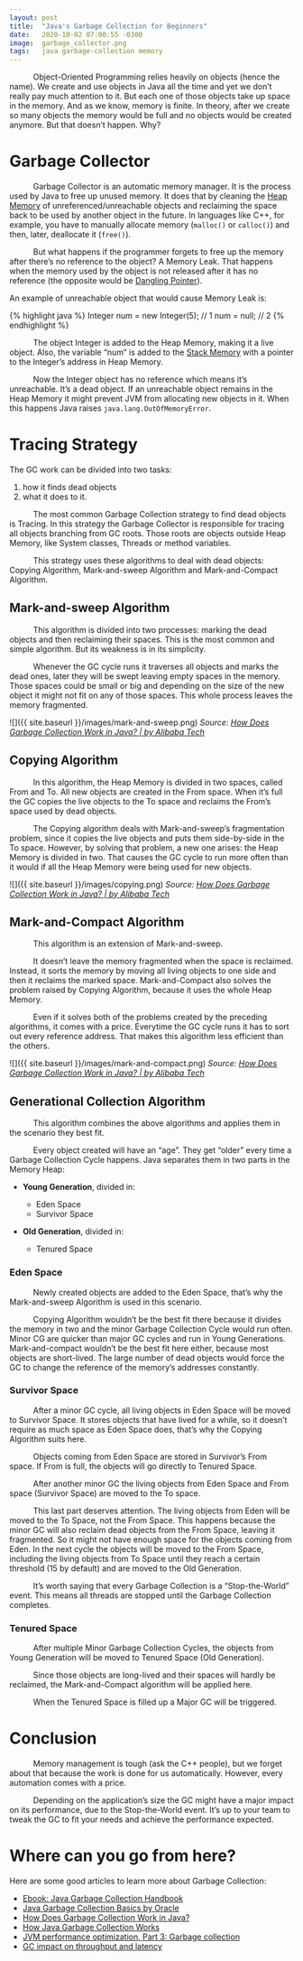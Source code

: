 ```yaml
---
layout: post
title:  "Java's Garbage Collection for Beginners"
date:   2020-10-02 07:00:55 -0300
image:  garbage_collector.png
tags:   java garbage-collection memory
---
```

&ensp;&ensp;&ensp;&ensp;&ensp;&ensp;Object-Oriented Programming relies heavily on objects (hence the name). We create and use objects in Java all the time and yet we don’t really pay much attention to it. But each one of those objects take up space in the memory. And as we know, memory is finite.
In theory, after we create so many objects the memory would be full and no objects would be created anymore. But that doesn’t happen. Why?

# Garbage Collector

&ensp;&ensp;&ensp;&ensp;&ensp;&ensp;Garbage Collector is an automatic memory manager. It is the process used by Java to free up unused memory. It does that by cleaning the [Heap Memory](https://stackoverflow.com/a/2308762/5491371) of unreferenced/unreachable objects and reclaiming the space back to be used by another object in the future.
In languages like C++, for example, you have to manually allocate memory (`malloc()` or `calloc()`) and then, later, deallocate it (`free()`). 

&ensp;&ensp;&ensp;&ensp;&ensp;&ensp;But what happens if the programmer forgets to free up the memory after there’s no reference to the object? A Memory Leak. That happens when the memory used by the object is not released after it has no reference (the opposite would be [Dangling Pointer](https://en.wikipedia.org/wiki/Dangling_pointer)).

An example of unreachable object that would cause Memory Leak is:

{% highlight java %}
Integer num = new Integer(5); // 1
num = null; // 2
{% endhighlight %}

&ensp;&ensp;&ensp;&ensp;&ensp;&ensp;The object Integer is added to the Heap Memory, making it a live object. Also, the variable “num” is added to the [Stack Memory](https://www.baeldung.com/java-stack-heap#stack-memory-in-java) with a pointer to the Integer’s address in Heap Memory.

&ensp;&ensp;&ensp;&ensp;&ensp;&ensp;Now the Integer object has no reference which means it’s unreachable. It’s a dead object.
	If an unreachable object remains in the Heap Memory it might prevent JVM from allocating new objects in it. When this happens Java raises `java.lang.OutOfMemoryError`.

# Tracing Strategy
The GC work can be divided into two tasks: 
1. how it finds dead objects
2. what it does to it.

&ensp;&ensp;&ensp;&ensp;&ensp;&ensp;The most common Garbage Collection strategy to find dead objects is Tracing. In this strategy the Garbage Collector is responsible for tracing all objects branching from GC roots. Those roots are objects outside Heap Memory, like System classes, Threads or method variables.

&ensp;&ensp;&ensp;&ensp;&ensp;&ensp;This strategy uses these algorithms to deal with dead objects: Copying Algorithm, Mark-and-sweep Algorithm and Mark-and-Compact Algorithm.

## Mark-and-sweep Algorithm
&ensp;&ensp;&ensp;&ensp;&ensp;&ensp;This algorithm is divided into two processes: marking the dead objects and then reclaiming their spaces.
This is the most common and simple algorithm. But its weakness is in its simplicity. 

&ensp;&ensp;&ensp;&ensp;&ensp;&ensp;Whenever the GC cycle runs it traverses all objects and marks the dead ones, later they will be swept leaving empty spaces in the memory. Those spaces could be small or big and depending on the size of the new object it might not fit on any of those spaces. This whole process leaves the memory fragmented.

![]({{ site.baseurl }}/images/mark-and-sweep.png)
*Source: [How Does Garbage Collection Work in Java? | by Alibaba Tech](https://medium.com/@alitech_2017/how-does-garbage-collection-work-in-java-cf4e31343e43)*

## Copying Algorithm

&ensp;&ensp;&ensp;&ensp;&ensp;&ensp;In this algorithm, the Heap Memory is divided in two spaces, called From and To. All new objects are created in the From space. When it’s full the GC copies the live objects to the To space and reclaims the From’s space used by dead objects.

&ensp;&ensp;&ensp;&ensp;&ensp;&ensp;The Copying algorithm deals with Mark-and-sweep’s fragmentation problem, since it copies the live objects and puts them side-by-side in the To space.
However, by solving that problem, a new one arises: the Heap Memory is divided in two. That causes the GC cycle to run more often than it would if all the Heap Memory were being used for new objects.

![]({{ site.baseurl }}/images/copying.png)
*Source: [How Does Garbage Collection Work in Java? | by Alibaba Tech](https://medium.com/@alitech_2017/how-does-garbage-collection-work-in-java-cf4e31343e43)*

## Mark-and-Compact Algorithm
&ensp;&ensp;&ensp;&ensp;&ensp;&ensp;This algorithm is an extension of Mark-and-sweep. 

&ensp;&ensp;&ensp;&ensp;&ensp;&ensp;It doesn’t leave the memory fragmented when the space is reclaimed. Instead, it sorts the memory by moving all living objects to one side and then it reclaims the marked space. Mark-and-Compact also solves the problem raised by Copying Algorithm, because it uses the whole Heap Memory.

&ensp;&ensp;&ensp;&ensp;&ensp;&ensp;Even if it solves both of the problems created by the preceding algorithms, it comes with a price. Everytime the GC cycle runs it has to sort out every reference address. That makes this algorithm less efficient than the others.

![]({{ site.baseurl }}/images/mark-and-compact.png)
*Source: [How Does Garbage Collection Work in Java? | by Alibaba Tech](https://medium.com/@alitech_2017/how-does-garbage-collection-work-in-java-cf4e31343e43)*

## Generational Collection Algorithm

&ensp;&ensp;&ensp;&ensp;&ensp;&ensp;This algorithm combines the above algorithms and applies them in the scenario they best fit.

&ensp;&ensp;&ensp;&ensp;&ensp;&ensp;Every object created will have an “age”. They get “older” every time a Garbage Collection Cycle happens. Java separates them in two parts in the Memory Heap:

* **Young Generation**, divided in:
    * Eden Space
    * Survivor Space

* **Old Generation**, divided in:
    * Tenured Space

### Eden Space

&ensp;&ensp;&ensp;&ensp;&ensp;&ensp;Newly created objects are added to the Eden Space, that’s why the Mark-and-sweep Algorithm is used in this scenario. 

&ensp;&ensp;&ensp;&ensp;&ensp;&ensp;Copying Algorithm wouldn’t be the best fit there because it divides the memory in two and the minor Garbage Collection Cycle would run often. Minor CG are quicker than major GC cycles and run in Young Generations. Mark-and-compact wouldn’t be the best fit here either, because most objects are short-lived. The large number of dead objects would force the GC to change the reference of the memory’s addresses constantly.

### Survivor Space

&ensp;&ensp;&ensp;&ensp;&ensp;&ensp;After a minor GC cycle, all living objects in Eden Space will be moved to  Survivor Space. It stores objects that have lived for a while, so it doesn’t require as much space as Eden Space does, that’s why the Copying Algorithm suits here.

&ensp;&ensp;&ensp;&ensp;&ensp;&ensp;Objects coming from Eden Space are stored in Survivor’s From space. If From is full, the objects will go directly to Tenured Space.

&ensp;&ensp;&ensp;&ensp;&ensp;&ensp;After another minor GC the living objects from Eden Space and From space (Survivor Space) are moved to the To space.

&ensp;&ensp;&ensp;&ensp;&ensp;&ensp;This last part deserves attention. The living objects from Eden will be moved to the To Space, not the From Space. This happens because the minor GC will also reclaim dead objects from the From Space, leaving it fragmented. So it might not have enough space for the objects coming from Eden. In the next cycle the objects will be moved to the From Space, including the living objects from To Space until they reach a certain threshold (15 by default) and are moved to the Old Generation.

&ensp;&ensp;&ensp;&ensp;&ensp;&ensp;It’s worth saying that every Garbage Collection is a “Stop-the-World” event. This means all threads are stopped until the Garbage Collection completes.

### Tenured Space
&ensp;&ensp;&ensp;&ensp;&ensp;&ensp;After multiple Minor Garbage Collection Cycles, the objects from Young Generation will be moved to Tenured Space (Old Generation).

&ensp;&ensp;&ensp;&ensp;&ensp;&ensp;Since those objects are long-lived and their spaces will hardly be reclaimed, the Mark-and-Compact algorithm will be applied here. 

&ensp;&ensp;&ensp;&ensp;&ensp;&ensp;When the Tenured Space is filled up a Major GC will be triggered.

# Conclusion
&ensp;&ensp;&ensp;&ensp;&ensp;&ensp;Memory management is tough (ask the C++ people), but we forget about that because the work is done for us automatically. However, every automation comes with a price.

&ensp;&ensp;&ensp;&ensp;&ensp;&ensp;Depending on the application’s size the GC might have a major impact on its performance, due to the Stop-the-World event. It’s up to your team to tweak the GC to fit your needs and achieve the performance expected.

# Where can you go from here?
Here are some good articles to learn more about Garbage Collection:
* [Ebook: Java Garbage Collection Handbook](https://plumbr.io/landing/handbook-java-garbage-collection)
* [Java Garbage Collection Basics by Oracle](https://www.oracle.com/webfolder/technetwork/tutorials/obe/java/gc01/index.html)
* [How Does Garbage Collection Work in Java?](https://medium.com/@alitech_2017/how-does-garbage-collection-work-in-java-cf4e31343e43)
* [How Java Garbage Collection Works](https://www.dynatrace.com/resources/ebooks/javabook/how-garbage-collection-works/)
* [JVM performance optimization, Part 3: Garbage collection](https://www.infoworld.com/article/2078645/jvm-performance-optimization-part-3-garbage-collection.html)
* [GC impact on throughput and latency](https://plumbr.io/blog/garbage-collection/gc-impact-on-throughput-and-latency)
